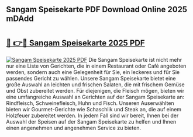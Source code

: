 ## Sangam Speisekarte PDF Download Online 2025 mDAdd

# <h2><a href="http://gcc2icw.nevu.top/?p=Sangam+Speisekarte">🔗 👉🔴 Sangam Speisekarte 2025 PDF</a></h2>

[![Sangam Speisekarte 2025 PDF](https://i.imgur.com/dBaPXMq.png)](http://gcc2icw.nevu.top/?p=Sangam+Speisekarte)
Die Sangam Speisekarte ist nicht mehr nur eine Liste von Gerichten, die in einem Restaurant oder Café angeboten werden, sondern auch eine Gelegenheit für Sie, ein leckeres und für Sie passendes Gericht zu wählen. Unsere Sangam Speisekarte bietet eine große Auswahl an leichten und frischen Salaten, die mit frischem Gemüse und Obst zubereitet werden. Für diejenigen, die Fleisch mögen, bieten wir eine umfangreiche Auswahl an Gerichten auf der Sangam Speisekarte an: Rindfleisch, Schweinefleisch, Huhn und Fisch. Unseren Auserwählten bieten wir Gourmet-Gerichte wie Schaschlik und Steak an, die auf einem Holzfeuer zubereitet werden. In jedem Fall sind wir bereit, Ihnen bei der Auswahl der Speisen auf der Sangam Speisekarte zu helfen und Ihnen einen angenehmen und angenehmen Service zu bieten.
